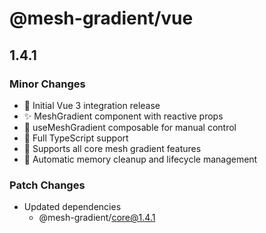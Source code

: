 # @mesh-gradient/vue

## 1.4.1

### Minor Changes

- 🎉 Initial Vue 3 integration release
- ✨ MeshGradient component with reactive props
- 🔧 useMeshGradient composable for manual control
- 📝 Full TypeScript support
- 🎨 Supports all core mesh gradient features
- 🚀 Automatic memory cleanup and lifecycle management

### Patch Changes

- Updated dependencies
  - @mesh-gradient/core@1.4.1
